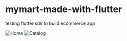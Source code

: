 # mymart-made-with-flutter
testing flutter sdk to build ecommerce app

![Home](https://raw.githubusercontent.com/ihsanberahim/mymart-made-with-flutter/master/home.png)
![Catalog](https://raw.githubusercontent.com/ihsanberahim/mymart-made-with-flutter/master/catalog-2.png)
